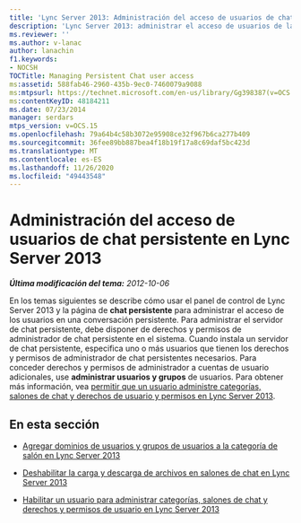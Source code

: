 ```yaml
---
title: 'Lync Server 2013: Administración del acceso de usuarios de chat persistente'
description: 'Lync Server 2013: administrar el acceso de usuarios de la conversación persistente.'
ms.reviewer: ''
ms.author: v-lanac
author: lanachin
f1.keywords:
- NOCSH
TOCTitle: Managing Persistent Chat user access
ms:assetid: 588fab46-2960-435b-9ec0-7460079a9088
ms:mtpsurl: https://technet.microsoft.com/en-us/library/Gg398387(v=OCS.15)
ms:contentKeyID: 48184211
ms.date: 07/23/2014
manager: serdars
mtps_version: v=OCS.15
ms.openlocfilehash: 79a64b4c58b3072e95908ce32f967b6ca277b409
ms.sourcegitcommit: 36fee89bb887bea4f18b19f17a8c69daf5bc423d
ms.translationtype: MT
ms.contentlocale: es-ES
ms.lasthandoff: 11/26/2020
ms.locfileid: "49443548"
---
```

# <a name="managing-persistent-chat-user-access-in-lync-server-2013"></a>Administración del acceso de usuarios de chat persistente en Lync Server 2013

<div data-xmlns="http://www.w3.org/1999/xhtml">

<div class="topic" data-xmlns="http://www.w3.org/1999/xhtml" data-msxsl="urn:schemas-microsoft-com:xslt" data-cs="https://msdn.microsoft.com/">

<div data-asp="https://msdn2.microsoft.com/asp">



</div>

<div id="mainSection">

<div id="mainBody">

<span> </span>

_**Última modificación del tema:** 2012-10-06_

En los temas siguientes se describe cómo usar el panel de control de Lync Server 2013 y la página de **chat persistente** para administrar el acceso de los usuarios en una conversación persistente. Para administrar el servidor de chat persistente, debe disponer de derechos y permisos de administrador de chat persistente en el sistema. Cuando instala un servidor de chat persistente, especifica uno o más usuarios que tienen los derechos y permisos de administrador de chat persistentes necesarios. Para conceder derechos y permisos de administrador a cuentas de usuario adicionales, use **administrar usuarios y grupos** de usuarios. Para obtener más información, vea [permitir que un usuario administre categorías, salones de chat y derechos de usuario y permisos en Lync Server 2013](lync-server-2013-enabling-a-user-to-manage-categories-chat-rooms-and-user-rights-and-permissions.md).

<div>

## <a name="in-this-section"></a>En esta sección

  - [Agregar dominios de usuarios y grupos de usuarios a la categoría de salón en Lync Server 2013](lync-server-2013-adding-domains-of-users-and-user-groups-to-the-room-category.md)

  - [Deshabilitar la carga y descarga de archivos en salones de chat en Lync Server 2013](lync-server-2013-disabling-uploading-and-downloading-files-in-chat-rooms.md)

  - [Habilitar un usuario para administrar categorías, salones de chat y derechos y permisos de usuario en Lync Server 2013](lync-server-2013-enabling-a-user-to-manage-categories-chat-rooms-and-user-rights-and-permissions.md)

</div>

</div>

<span> </span>

</div>

</div>

</div>


